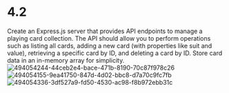 # 4.2
Create an Express.js server that provides API endpoints to manage a playing card collection. The API should allow you to perform operations such as listing all cards, adding a new card (with properties like suit and value), retrieving a specific card by ID, and deleting a card by ID. Store card data in an in-memory array for simplicity. 
![494054244-44ceb2e4-bace-471b-8190-70c87f978c26](https://github.com/user-attachments/assets/9c65f936-a763-4a86-b75d-6680758968a9)
![494054155-9ea41750-847d-4d02-bbc8-d7a70c9fc7fb](https://github.com/user-attachments/assets/562b17b0-ded6-470f-961c-c238236c00cf)
![494054336-3df527a9-fd50-4530-ac98-f8b972ebb31c](https://github.com/user-attachments/assets/b13d6599-618f-4a1e-923a-5093a26ea94b)
